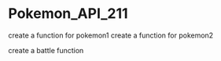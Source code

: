 # Pokemon_API_211

create a function for pokemon1
create a function for pokemon2 

create a battle function 